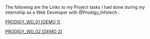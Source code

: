The following are the Links to my Project tasks I had done during my internship as a Web Developer with @Prodigy_Infotech :

[PRODIGY_WD_01 [DEMO 1]](https://ar-ha834.github.io/PRODIGY_INTERNSHIP/PRODIGY_WD_01)   
  
[PRODIGY_WD_02 [DEMO 2]](https://ar-ha834.github.io/PRODIGY_INTERNSHIP/PRODIGY_WD_02)

